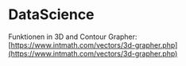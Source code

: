 # DataScience

Funktionen in 3D and Contour Grapher: [https://www.intmath.com/vectors/3d-grapher.php](https://www.intmath.com/vectors/3d-grapher.php)
